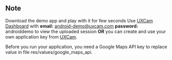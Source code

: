 Note
----
Download the demo app and play with it for few seconds
Use [UXCam Dashboard](http://dashboard.uxcam.com) with
**email:** android-demo@uxcam.com
**password:** androiddemo
to view the uploaded session **OR** you can create and use your own application key from [UXCam](http://uxcam.com).

Before you run your application, you need a Google Maps API key to replace value in file res/values/google_maps_api.